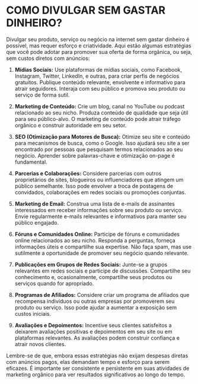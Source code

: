 # COMO DIVULGAR SEM GASTAR DINHEIRO?
Divulgar seu produto, serviço ou negócio na internet sem gastar dinheiro é possível, mas requer esforço e criatividade. Aqui estão algumas estratégias que você pode adotar para promover sua oferta de forma orgânica, ou seja, sem custos diretos com anúncios:

1. **Mídias Sociais:** Use plataformas de mídias sociais, como Facebook, Instagram, Twitter, LinkedIn, e outras, para criar perfis de negócios gratuitos. Publique conteúdo relevante, envolvente e informativo para atrair seguidores. Interaja com seu público e promova seu produto ou serviço de forma sutil.

2. **Marketing de Conteúdo:** Crie um blog, canal no YouTube ou podcast relacionado ao seu nicho. Produza conteúdo de qualidade que seja útil para seu público-alvo. O marketing de conteúdo pode atrair tráfego orgânico e construir autoridade em seu setor.

3. **SEO (Otimização para Motores de Busca):** Otimize seu site e conteúdo para mecanismos de busca, como o Google. Isso ajudará seu site a ser encontrado por pessoas que pesquisam termos relacionados ao seu negócio. Aprender sobre palavras-chave e otimização on-page é fundamental.

4. **Parcerias e Colaborações:** Considere parcerias com outros proprietários de sites, blogueiros ou influenciadores que atingem um público semelhante. Isso pode envolver a troca de postagens de convidados, colaborações em redes sociais ou promoções conjuntas.

5. **Marketing de Email:** Construa uma lista de e-mails de assinantes interessados em receber informações sobre seu produto ou serviço. Envie regularmente e-mails relevantes e informativos para manter seu público engajado.

6. **Fóruns e Comunidades Online:** Participe de fóruns e comunidades online relacionados ao seu nicho. Responda a perguntas, forneça informações úteis e compartilhe sua expertise. Não faça spam, mas use sutilmente a oportunidade de promover seu negócio quando relevante.

7. **Publicações em Grupos de Redes Sociais:** Junte-se a grupos relevantes em redes sociais e participe de discussões. Compartilhe seu conhecimento e, ocasionalmente, compartilhe seus produtos ou serviços quando for apropriado.

8. **Programas de Afiliados:** Considere criar um programa de afiliados que recompensa indivíduos ou outras empresas por promoverem seu produto ou serviço. Isso pode ajudar a aumentar a exposição sem custos iniciais.

9. **Avaliações e Depoimentos:** Incentive seus clientes satisfeitos a deixarem avaliações positivas e depoimentos em seu site ou em plataformas relevantes. As avaliações podem construir confiança e atrair novos clientes.

Lembre-se de que, embora essas estratégias não exijam despesas diretas com anúncios pagos, elas demandam tempo e esforço para serem eficazes. É importante ser consistente e persistente em suas atividades de marketing orgânico para ver resultados significativos ao longo do tempo. 